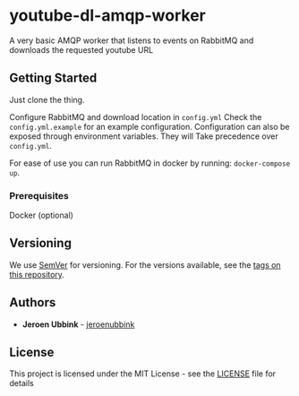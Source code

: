 # youtube-dl-amqp-worker

A very basic AMQP worker that listens to events on RabbitMQ and downloads
the requested youtube URL

## Getting Started

Just clone the thing.

Configure RabbitMQ and download location in `config.yml`
Check the `config.yml.example` for an example configuration.
Configuration can also be exposed through environment variables. They will
Take precedence over `config.yml`.

For ease of use you can run RabbitMQ in docker by running: `docker-compose up`.

### Prerequisites

Docker (optional)

## Versioning

We use [SemVer](http://semver.org/) for versioning. For the versions available, see the [tags on this repository](https://github.com/your/project/tags).

## Authors

* **Jeroen Ubbink** - [jeroenubbink](https://github.com/jeroenubbink)

## License

This project is licensed under the MIT License - see the [LICENSE](LICENSE) file for details
